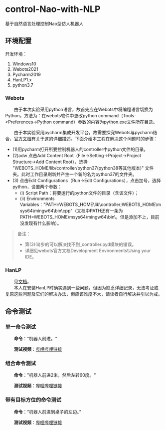 # control-Nao-with-NLP
基于自然语言处理控制Nao型仿人机器人
## 环境配置
开发环境：
1. Windows10
2. Webots2021
3. Pycharm2019
4. HanLP1.x
5. python3.7  

### Webots
　　由于本次实验采用python语言，故首先应在Webots中将编程语言切换为Python，方法为：在webots软件中更改python command（Tools->Preferences->Python command）参数的内容为python.exe文件所在目录。  

　　由于本实验采用pycharm集成开发平台，故需要探究Webots与pycharm结合，[官方文档](https://cyberbotics.com/doc/guide/using-your-ide)有关于这的详细描述。下面介绍本工程在解决这个问题时的步骤：  
- (1)用pycharm打开所要控制机器人的controller中python文件的目录。  
- (2)adw 点击Add Content Root（File->Setting->Project->Project Structure->Add Content Root），选择 "WEBOTS_HOME/lib/controller/python37(python38等其他版本)" 文件夹。此时工作目录刷新并产生一个新的名为python37的文件夹。  
- (3) 点击Edit Configurations（Run->Edit Configurations），点击加号，选择python，设置两个参数：  
  - (i) Script Path：将要运行的python文件的目录（含该文件）；  
  - (ii) Environments Variables："PATH=WEBOTS_HOME\lib\controller\;WEBOTS_HOME\msys64\mingw64\bin\cpp"（文档中PATH还有一条为PATH=WEBOTS_HOME\msys64\mingw64\bin\，但是添加不上，目前没发现有什么影响）。

>备注：  
>+ 第(3)(ii)步的可以解决找不到_controller.pyd模块的错误。  
>+ 详细见webots官方文档Development Environments\Using your IDE。


### HanLP
　　见[文档](https://pypi.org/project/pyhanlp/)。  
　　本人在安装HanLP时确实遇到一些问题，但因为缺乏详细记录，无法考证或复原这些问题及它们的解决办法，但应该难度不大，请读者自行解决并引以为戒。 



## 命令测试

### 单一命令测试
　　**命令**：”机器人前进。“

　　**测试视频**：[哔哩哔哩链接](https://www.bilibili.com/video/BV1TL4y1g7Zv?spm_id_from=333.999.0.0)

### 组合命令测试
　　**命令**：”机器人前进2米，然后左转60度。“

　　**测试视频**：[哔哩哔哩链接](https://www.bilibili.com/video/BV1Z44y1J7Na?spm_id_from=333.999.0.0)
　　

### 带有目标方位的命令测试
　　**命令**：“机器人前进到桌子的左边。”

　　**测试视频**：[哔哩哔哩链接](https://www.bilibili.com/video/BV1C3411L7cM?spm_id_from=333.999.0.0)